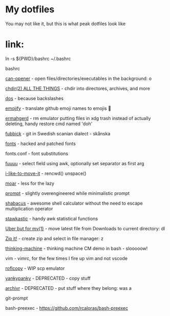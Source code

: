 My dotfiles
===========

You may not like it, but this is what peak dotfiles look like

# link:
ln -s ${PWD}/bashrc ~/.bashrc



bashrc


[can-opener](can-opener/README.md) - open files/directories/executables in the background: o


[chdir(2) ALL THE THINGS](chdir-all-the-things/README.md) - chdir into directores, archives, and more


[dos](dos/README.md) - because backslashes


[emojify](emojify/README.md) - translate github emoji names to emojis :poop:


[ermahgerd](ermahgerd/README.md) - rm emulator putting files in xdg trash instead of actually deleting, handy restore cmd named 'doh'


[fubbick](fubbick/README.md) - git in Swedish scanian dialect - skånska


[fonts](fonts/README.md) - hacked and patched fonts


fonts.conf - font substitutions


[fuuuu](fuuuu/README.md) - select field using awk, optionally set separator as first arg


[i-like-to-move-it](i-like-to-move-it/README.md) - rencwd() unspace()


[moar](moar/README.md) - less for the lazy


[prompt](prompt/README.md) - slightly overengineered while minimalistic prompt


[shabacus](shabacus/README.md) - awesome shell calculator without the need to escape multiplication operator 


[stawkastic](stawkastic/README.md) - handy awk statistical functions


[Uber but for mv(1)](uber-for-mv/README.md) - move latest file from Downloads to current directory: dl


[Zip it!](zipit/README.md) - create zip and select in file manager: z 


[thinking-machine](thinking-machine/README.md) - thinking machine CM demo in bash - slooooow!


vim - vimrc, for the few times I fire up vim and not vscode


[roflcopy](roflcopy/README.md) - WIP scp emulator


[yankypanky](yanykpanky/README.md) - DEPRECATED - copy stuff

[archivr](archivr/README.md) - DEPRECATED - put stuff where they belong: was a



git-prompt


bash-preexec - https://github.com/rcaloras/bash-preexec